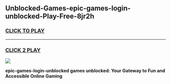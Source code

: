 
## Unblocked-Games-epic-games-login-unblocked-Play-Free-8jr2h
<h3>
<a href="https://premium76.site?title=epic-games-login-unblocked&ref=18A1">CLICK TO PLAY</a></h3>
<hr>

<h3>
<a href="https://premium76.site?title=epic-games-login-unblocked&ref=18A1">CLICK 2 PLAY</a>
  
</h3>

<a href="https://premium76.site?title=epic-games-login-unblocked&ref=18A1"><img src="https://clearcache.store/games.png"></a>


**epic-games-login-unblocked games unblocked: Your Gateway to Fun and Accessible Online Gaming**
